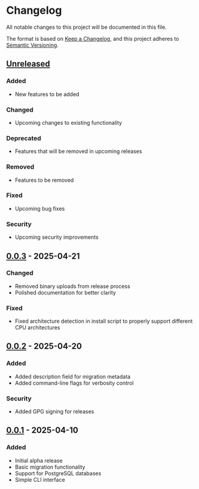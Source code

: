 # Changelog

All notable changes to this project will be documented in this file.

The format is based on [Keep a Changelog](https://keepachangelog.com/en/1.0.0/),
and this project adheres to [Semantic Versioning](https://semver.org/spec/v2.0.0.html).

## [Unreleased]

### Added
- New features to be added

### Changed
- Upcoming changes to existing functionality

### Deprecated
- Features that will be removed in upcoming releases

### Removed
- Features to be removed

### Fixed
- Upcoming bug fixes

### Security
- Upcoming security improvements

## [0.0.3] - 2025-04-21

### Changed
- Removed binary uploads from release process
- Polished documentation for better clarity

### Fixed
- Fixed architecture detection in install script to properly support different CPU architectures

## [0.0.2] - 2025-04-20

### Added
- Added description field for migration metadata
- Added command-line flags for verbosity control

### Security
- Added GPG signing for releases

## [0.0.1] - 2025-04-10

### Added
- Initial alpha release
- Basic migration functionality
- Support for PostgreSQL databases
- Simple CLI interface

[Unreleased]: https://github.com/BolajiOlajide/kat/compare/v0.0.3...HEAD
[0.0.3]: https://github.com/BolajiOlajide/kat/compare/v0.0.2...v0.0.3
[0.0.2]: https://github.com/BolajiOlajide/kat/compare/v0.0.1...v0.0.2
[0.0.1]: https://github.com/BolajiOlajide/kat/releases/tag/v0.0.1